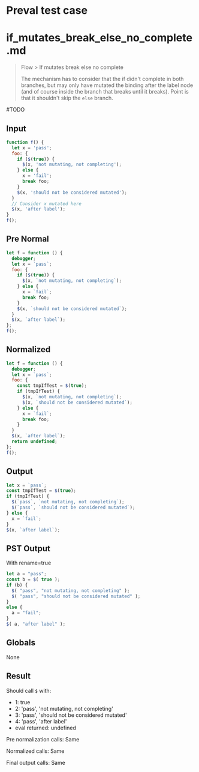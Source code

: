 # Preval test case

# if_mutates_break_else_no_complete.md

> Flow > If mutates break else no complete
>
> The mechanism has to consider that the if didn't complete in both branches, but may only have mutated the binding after the label node (and of course inside the branch that breaks until it breaks). Point is that it shouldn't skip the `else` branch.

#TODO

## Input

`````js filename=intro
function f() {
  let x = 'pass';
  foo: {
    if ($(true)) {
      $(x, 'not mutating, not completing');
    } else {
      x = 'fail';
      break foo;
    }
    $(x, 'should not be considered mutated');
  }
  // Consider x mutated here
  $(x, 'after label');
}
f();
`````

## Pre Normal


`````js filename=intro
let f = function () {
  debugger;
  let x = `pass`;
  foo: {
    if ($(true)) {
      $(x, `not mutating, not completing`);
    } else {
      x = `fail`;
      break foo;
    }
    $(x, `should not be considered mutated`);
  }
  $(x, `after label`);
};
f();
`````

## Normalized


`````js filename=intro
let f = function () {
  debugger;
  let x = `pass`;
  foo: {
    const tmpIfTest = $(true);
    if (tmpIfTest) {
      $(x, `not mutating, not completing`);
      $(x, `should not be considered mutated`);
    } else {
      x = `fail`;
      break foo;
    }
  }
  $(x, `after label`);
  return undefined;
};
f();
`````

## Output


`````js filename=intro
let x = `pass`;
const tmpIfTest = $(true);
if (tmpIfTest) {
  $(`pass`, `not mutating, not completing`);
  $(`pass`, `should not be considered mutated`);
} else {
  x = `fail`;
}
$(x, `after label`);
`````

## PST Output

With rename=true

`````js filename=intro
let a = "pass";
const b = $( true );
if (b) {
  $( "pass", "not mutating, not completing" );
  $( "pass", "should not be considered mutated" );
}
else {
  a = "fail";
}
$( a, "after label" );
`````

## Globals

None

## Result

Should call `$` with:
 - 1: true
 - 2: 'pass', 'not mutating, not completing'
 - 3: 'pass', 'should not be considered mutated'
 - 4: 'pass', 'after label'
 - eval returned: undefined

Pre normalization calls: Same

Normalized calls: Same

Final output calls: Same
